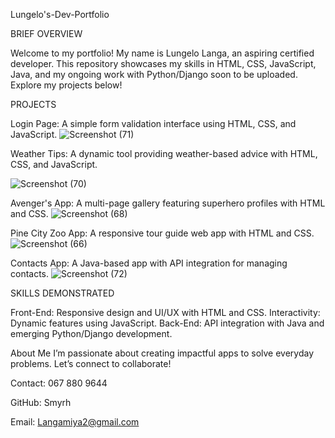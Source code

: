 Lungelo's-Dev-Portfolio

BRIEF OVERVIEW

Welcome to my portfolio! 
My name is Lungelo Langa, an aspiring certified developer. This repository showcases my skills in HTML, CSS, JavaScript, Java, and my ongoing work with Python/Django soon to be uploaded. Explore my projects below!


PROJECTS


Login Page: A simple form validation interface using HTML, CSS, and JavaScript.
![Screenshot (71)](https://github.com/user-attachments/assets/17d041fc-45f0-4203-8793-032aa0847d0c)




Weather Tips: A dynamic tool providing weather-based advice with HTML, CSS, and JavaScript.

![Screenshot (70)](https://github.com/user-attachments/assets/fffa1cd0-3a10-43b1-87b2-d1b8c4d72344)




Avenger's App: A multi-page gallery featuring superhero profiles with HTML and CSS.
![Screenshot (68)](https://github.com/user-attachments/assets/00606af4-0f40-419d-8404-2377030bed82)




Pine City Zoo App: A responsive tour guide web app with HTML and CSS.
![Screenshot (66)](https://github.com/user-attachments/assets/6d25072f-4cf3-4512-b324-557823a78360)




Contacts App: A Java-based app with API integration for managing contacts.
![Screenshot (72)](https://github.com/user-attachments/assets/e7391880-86a0-40ed-b3f4-4abfc5383769)




SKILLS DEMONSTRATED

Front-End: Responsive design and UI/UX with HTML and CSS.
Interactivity: Dynamic features using JavaScript.
Back-End: API integration with Java and emerging Python/Django development.

About Me
I’m passionate about creating impactful apps to solve everyday problems. Let’s connect to collaborate!



Contact: 067 880 9644

GitHub: Smyrh

Email: Langamiya2@gmail.com
